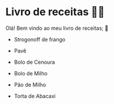 # Livro de receitas :man_cook:

Olá! Bem vindo ao meu livro de receitas; :wave:



- Strogonoff de frango

- Pavê

- Bolo de Cenoura

- Bolo de Milho

- Pão de Milho

- Torta de Abacaxi

  

  
  
  
  
  



